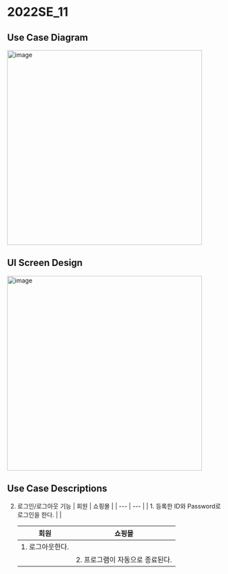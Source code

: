 # 2022SE_11

## Use Case Diagram

<img width="452" alt="image" src="https://user-images.githubusercontent.com/62105312/166082590-d50d3876-bad5-4177-9f4a-ccd43955ba4d.png">

## UI Screen Design

<img width="452" alt="image" src="https://user-images.githubusercontent.com/62105312/166083118-e56acb67-691b-4727-8331-8d86507498ed.jpg">

## Use Case Descriptions

2. 로그인/로그아웃 기능
   | 회원 | 쇼핑몰 |
   | --- | --- |
   | 1. 등록한 ID와 Password로 로그인을 한다. | |

   | 회원             | 쇼핑몰                           |
   | ---------------- | -------------------------------- |
   | 1. 로그아웃한다. |                                  |
   |                  | 2. 프로그램이 자동으로 종료된다. |
